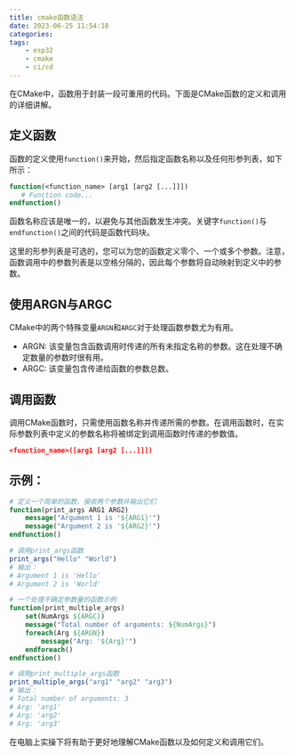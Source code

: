 ```yaml
---
title: cmake函数语法
date: 2023-06-25 11:54:18
categories:
tags:
    - esp32
    - cmake
    - ci/cd
---
```


在CMake中，函数用于封装一段可重用的代码。下面是CMake函数的定义和调用的详细讲解。

## 定义函数

函数的定义使用`function()`来开始，然后指定函数名称以及任何形参列表，如下所示：

```cmake
function(<function_name> [arg1 [arg2 [...]]])
   # Function code...
endfunction()
```

函数名称应该是唯一的，以避免与其他函数发生冲突。关键字`function()`与`endfunction()`之间的代码是函数代码块。

这里的形参列表是可选的，您可以为您的函数定义零个、一个或多个参数。注意，函数调用中的参数列表是以空格分隔的，因此每个参数将自动映射到定义中的参数。

<!-- more -->

## 使用ARGN与ARGC

CMake中的两个特殊变量`ARGN`和`ARGC`对于处理函数参数尤为有用。

- ARGN: 该变量包含函数调用时传递的所有未指定名称的参数。这在处理不确定数量的参数时很有用。
- ARGC: 该变量包含传递给函数的参数总数。

## 调用函数

调用CMake函数时，只需使用函数名称并传递所需的参数。在调用函数时，在实际参数列表中定义的参数名称将被绑定到调用函数时传递的参数值。

```cmake
<function_name>([arg1 [arg2 [...]]])
```

## 示例：

```cmake
# 定义一个简单的函数，接收两个参数并输出它们
function(print_args ARG1 ARG2)
    message("Argument 1 is '${ARG1}'")
    message("Argument 2 is '${ARG2}'")
endfunction()

# 调用print_args函数
print_args("Hello" "World")
# 输出：
# Argument 1 is 'Hello'
# Argument 2 is 'World'

# 一个处理不确定参数量的函数示例
function(print_multiple_args)
    set(NumArgs ${ARGC})
    message("Total number of arguments: ${NumArgs}")
    foreach(Arg ${ARGN})
        message("Arg: '${Arg}'")
    endforeach()
endfunction()

# 调用print_multiple_args函数
print_multiple_args("arg1" "arg2" "arg3")
# 输出：
# Total number of arguments: 3
# Arg: 'arg1'
# Arg: 'arg2'
# Arg: 'arg3'
```

在电脑上实操下将有助于更好地理解CMake函数以及如何定义和调用它们。
